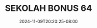 --- 
title: "SEKOLAH BONUS 64"
description: "  bokeh SEKOLAH BONUS 64 durasi panjang durasi panjang baru"
date: 2024-11-09T20:20:25-08:00
file_code: "8i8hwt4jnjvd"
draft: false
cover: "4x7dqq41mhyk83gj.jpg"
tags: ["SEKOLAH", "BONUS", "bokep-indo", "bokep-viral", "bokep-ig"]
length: 140
fld_id: "1235332"
foldername: "ARINDA ARRACHI COSPLAYER"
categories: ["ARINDA ARRACHI COSPLAYER"]
views: 22
---